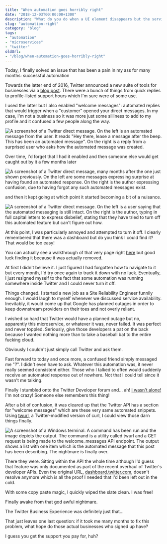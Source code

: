 ```yaml
---
title: "When automation goes horribly right"
date: "2018-12-03T00:00:00+1300"
description: "What do you do when a UI element disappears but the service powering it still persists?"
slug: "automation-right"
category: "blog"
tags:
- "automation"
- "microservices"
- "twitter"
oldUrl:
- "/blog/when-automation-goes-horribly-right"
---
```


Today, I finally solved an issue that has been a pain in my ass for many months: successful automation

Towards the latter end of 2016, Twitter announced a new suite of tools for businesses via a [blog post](https://blog.twitter.com/marketing/en_us/topics/product-news/2016/speed-up-customer-service-with-quick-replies-welcome-messages.html). There were a bunch of things from quick replies to profile-listed support hours which I'm sure were of some use.

I used the latter but I also enabled "welcome messages": automated replies that would trigger when a "customer" opened your direct messages. In my case, I'm not a business so it was more just some silliness to add to my profile and it confused a few people along the way.

![A screenshot of a Twitter direct message. On the left is an automated message from the user. It reads "Hey there, lease a message after the beep. This has been an automated message". On the right is a reply from a surprised user who asks how the automated message was created.](https://cdn.utf9k.net/blog/automation-right/confusion-one.png)

Over time, I'd forget that I had it enabled and then someone else would get caught out by it a few months later

![A screenshot of a Twitter direct message, many months after the one just shown previously. On the left are some messages expressing surprise at having found an automated response. On the right is the author expressing confusion, due to having forgot any such automated messages exist.](https://cdn.utf9k.net/blog/automation-right/confusion-two.png)

and then it kept going at which point it started becoming a bit of a nuisance.


![A screenshot of a Twitter direct message. On the left is a user saying that the automated messaging is still intact. On the right is the author, typing in full capital letters to express disbelief, stating that they have tried to turn off this automated feature but can't figure out how.](https://cdn.utf9k.net/blog/automation-right/confusion-three.png)

At this point, I was particularly annoyed and attempted to turn it off. I clearly remembered that there was a dashboard but do you think I could find it? That would be too easy!

You can actually see a walkthrough of that very page right [here](https://youtu.be/H-n0hRO7oLk?t=75) but good luck finding it because it was actually removed.

At first I didn't believe it. I just figured I had forgotten how to navigate to it but every month, I'd try once again to track it down with no luck. Eventually, I just resigned myself to the fact that some automation was running somewhere inside Twitter and I could never turn it off.

Things changed. I started a new job as a Site Reliability Engineer funnily enough. I would laugh to myself whenever we discussed service availability. Inevitably, it would come up that Google has planned outages in order to keep downstream providers on their toes and not overly reliant.

I wished so hard that Twitter would have a planned outage but no, apparently this microservice, or whatever it was, never failed. It was perfect and never toppled. Seriously, give those developers a pat on the back because I wanted nothing more than to take a baseball bat to the entire fucking cloud.

Obviously I couldn't just simply call Twitter and ask them.

Fast forward to today and once more, a confused friend simply messaged me "?". I didn't even have to ask. Whatever this automation was, it never really seemed consistent either. Those who I talked to often would suddenly receive an automated response out of nowhere. Not that I could tell since it wasn't me talking.

Finally I stumbled onto the Twitter Developer forum and… ah! [I wasn't alone!](https://twittercommunity.com/t/defunct-business-auto-dm-feature-no-longer-editable-and-still-sends/116561) I'm not crazy! Someone else remembers this thing!

After a bit of confusion, it was cleared up that the Twitter API has a section for "welcome messages" which are these very same automated snippets. Using [twurl](https://github.com/twitter/twurl), a Twitter-modified version of curl, I could view those darn things finally.

![A screenshot of a Windows terminal. A command has been run and the image depicts the output. The command is a utility called twurl and a GET request is being made to the welcome_messages API endpoint. The output shows a list with one item which is the automated message that this post has been describing. The nightmare is finally over.](https://cdn.utf9k.net/blog/automation-right/welcome-messages.png)

There they were. Sitting within the API the whole time although I'd guess that feature was only documented as part of the recent overhaul of Twitter's developer APIs. Even the original URL, [dashboard.twitter.com](https://dashboard.twitter.com), doesn't resolve anymore which is all the proof I needed that I'd been left out in the cold.

With some copy paste magic, I quickly wiped the slate clean. I was free!

Finally awake from that god awful nightmare.

The Twitter Business Experience was definitely just that…

That just leaves one last question: if it took me many months to fix this problem, what hope do those actual businesses who signed up have?

I guess you get the support you pay for, huh?
